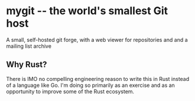 # mygit -- the world's smallest Git host

A small, self-hosted git forge, with a web viewer for repositories and and a mailing list archive

## Why Rust?

There is IMO no compelling engineering reason to write this in Rust instead of a language like Go. I'm doing so primarily as an exercise and as an opportunity to improve some of the Rust ecosystem.
